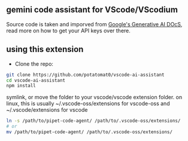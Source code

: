 ## gemini code assistant for VScode/VScodium

Source code is taken and imporved from [Google's Generative AI DOcS](https://github.com/google/generative-ai-docs/tree/main/demos/palm/node/pipet-code-agent), read more on how to get your API keys over there.

## using this extension 

- Clone the repo: 

```bash
git clone https://github.com/potatomat0/vscode-ai-assistant
cd vscode-ai-assistant
npm install
```

symlink, or move the folder to your vscode/vscode extension folder. on linux, this is usually ~/.vscode-oss/extensions for vscode-oss and ~/.vscode/extensions for vscode

```bash
ln -s /path/to/pipet-code-agent/ /path/to/.vscode-oss/extensions/ 
# or 
mv /path/to/pipet-code-agent/ /path/to/.vscode-oss/extensions/ 
```